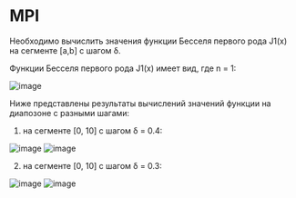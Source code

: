 # MPI

Необходимо вычислить значения функции Бесселя первого рода J1(x) на сегменте [a,b] с шагом δ.

Функции Бесселя первого рода J1(x) имеет вид, где n = 1:

![image](https://user-images.githubusercontent.com/58008126/225900183-d3eea74b-184d-46b6-891a-e425ea4c099e.png)

Ниже представлены результаты вычислений значений функции на диапозоне с разными шагами:

1) на сегменте [0, 10] с шагом δ = 0.4:

![image](https://user-images.githubusercontent.com/58008126/225904355-56673343-93a6-48b6-95b9-7234055cce2e.png)
![image](https://user-images.githubusercontent.com/58008126/225904434-89d9a042-6e85-484f-9844-99590c7c28af.png)

2)  на сегменте [0, 10] с шагом δ = 0.3:

![image](https://user-images.githubusercontent.com/58008126/225904549-62969c86-a976-46ee-a143-dd6810830a08.png)
![image](https://user-images.githubusercontent.com/58008126/225904606-5069d2e0-4813-4129-9f22-9449a840603f.png)


